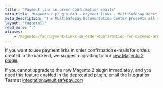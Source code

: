 ```yaml
---
title : "Payment link in order confirmation emails"
meta_title: "Magento 2 plugin FAQ - Payment links - MultiSafepay Docs"
meta_description: "The MultiSafepay Documentation Center presents all relevant information about our Plugins and API. You can also find support pages for payment methods, tools and general questions as well as the contact details of our Support and Integration Teams."
layout: "faqdetail"
read_more: "."
aliases:
    - /magento2/faq/payment-links-in-order-confirmation-for-backend-orders
---
```


If you want to use payment links in order confirmation e-mails for orders created in the backend, we suggest upgrading to our [new Magento 2 plugin](/integrations/plugins/magento2/).

If you cannot upgrade to the new Magento 2 plugin immediately, and you need this feature enabled in the deprecated plugin, email the Integration Team at <integration@multisafepay.com>
